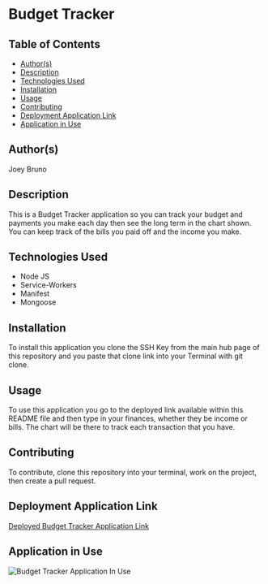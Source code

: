 # Budget Tracker

## Table of Contents
* [Author(s)](#author(s))
* [Description](#description)
* [Technologies Used](#technologies-used)
* [Installation](#installation)
* [Usage](#usage)
* [Contributing](#contributing)
* [Deployment Application Link](#deployment-application-link)
* [Application in Use](#application-in-use)

## Author(s)
Joey Bruno

## Description
This is a Budget Tracker application so you can track your budget and payments you make each day then see the long term in the chart shown. You can keep track of the bills you paid off and the income you make. 

## Technologies Used
* Node JS
* Service-Workers
* Manifest
* Mongoose

## Installation
To install this application you clone the SSH Key from the main hub page of this repository and you paste that clone link into your Terminal with git clone.

## Usage
To use this application you go to the deployed link available within this README file and then type in your finances, whether they be income or bills. The chart will be there to track each transaction that you have.

## Contributing
To contribute, clone this repository into your terminal, work on the project, then create a pull request.

## Deployment Application Link
[Deployed Budget Tracker Application Link](https://boiling-lake-39406.herokuapp.com/)

## Application in Use
![Budget Tracker Application In Use](/budget-tracker-demo.gif)
